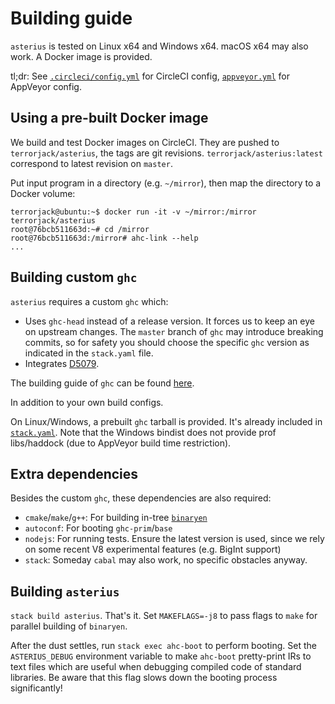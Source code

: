 # Building guide

`asterius` is tested on Linux x64 and Windows x64. macOS x64 may also work. A Docker image is provided.

tl;dr: See [`.circleci/config.yml`](https://github.com/tweag/asterius/blob/master/.circleci/config.yml) for CircleCI config, [`appveyor.yml`](https://github.com/tweag/asterius/blob/master/appveyor.yml) for AppVeyor config.

## Using a pre-built Docker image

We build and test Docker images on CircleCI. They are pushed to `terrorjack/asterius`, the tags are git revisions. `terrorjack/asterius:latest` correspond to latest revision on `master`.

Put input program in a directory (e.g. `~/mirror`), then map the directory to a Docker volume:

```
terrorjack@ubuntu:~$ docker run -it -v ~/mirror:/mirror terrorjack/asterius
root@76bcb511663d:~# cd /mirror
root@76bcb511663d:/mirror# ahc-link --help
...
```

## Building custom `ghc`

`asterius` requires a custom `ghc` which:

* Uses `ghc-head` instead of a release version. It forces us to keep an eye on upstream changes. The `master` branch of `ghc` may introduce breaking commits, so for safety you should choose the specific `ghc` version as indicated in the `stack.yaml` file.
* Integrates [D5079](https://phabricator.haskell.org/D5079).

The building guide of `ghc` can be found [here](https://ghc.haskell.org/trac/ghc/wiki/Building).

In addition to your own build configs.

On Linux/Windows, a prebuilt `ghc` tarball is provided. It's already included in [`stack.yaml`](https://github.com/tweag/asterius/blob/master/stack.yaml). Note that the Windows bindist does not provide prof libs/haddock (due to AppVeyor build time restriction).

## Extra dependencies

Besides the custom `ghc`, these dependencies are also required:

* `cmake`/`make`/`g++`: For building in-tree [`binaryen`](https://github.com/WebAssembly/binaryen)
* `autoconf`: For booting `ghc-prim`/`base`
* `nodejs`: For running tests. Ensure the latest version is used, since we rely on some recent V8 experimental features (e.g. BigInt support)
* `stack`: Someday `cabal` may also work, no specific obstacles anyway.

## Building `asterius`

`stack build asterius`. That's it. Set `MAKEFLAGS=-j8` to pass flags to `make` for parallel building of `binaryen`.

After the dust settles, run `stack exec ahc-boot` to perform booting. Set the `ASTERIUS_DEBUG` environment variable to make `ahc-boot` pretty-print IRs to text files which are useful when debugging compiled code of standard libraries. Be aware that this flag slows down the booting process significantly!
